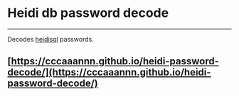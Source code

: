 # Heidi db password decode
---

Decodes [heidisql](https://www.heidisql.com/) passwords.

## [https://cccaaannn.github.io/heidi-password-decode/](https://cccaaannn.github.io/heidi-password-decode/)